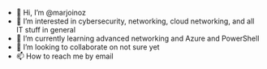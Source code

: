 - 👋 Hi, I’m @marjoinoz
- 👀 I’m interested in cybersecurity, networking, cloud networking, and all IT stuff in general
- 🌱 I’m currently learning advanced networking and Azure and PowerShell
- 💞️ I’m looking to collaborate on not sure yet
- 📫 How to reach me by email

<!---
marjoinoz/marjoinoz is a ✨ special ✨ repository because its `README.md` (this file) appears on your GitHub profile.
You can click the Preview link to take a look at your changes.
--->

